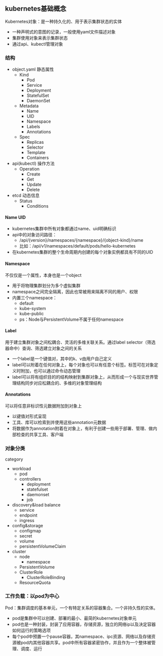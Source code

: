 ## kubernetes基础概念
Kubernetes对象：是一种持久化的、用于表示集群状态的实体
- 一种声明式的意图的记录，一般使用yaml文件描述对象
- 集群使用对象来表示集群状态
- 通过api、kubectl管理对象

### 结构
- object.yaml 静态属性
  - Kind
    - Pod
    - Service
    - Deployment
    - StatefulSet
    - DaemonSet
  - Metadata
    - Name
    - UID
    - Namespace
    - Labels
    - Annotations
  - Spec
    - Replicas
    - Selector
    - Template
    - Containers
- api(kubectl) 操作方法
  - Operation
    - Create
    - Get
    - Update
    - Delete
- etcd 动态信息
  - Status
    - Conditions

#### Name UID
- kubernetes集群中所有对象都通过name、uid明确标识
- api中的对象访问路径：
  - /api/{version}/namespaces/{namespace}/{object-kind}/name
  - 比如：/api/v1/namespaces/default/pods/hello-kubernetes
- 在kubernetes集群的整个生命周期内创建的每个对象实例都具有不同的UID

#### Namespace
不仅仅是一个属性，本身也是一个object
- 用于将物理集群划分为多个虚拟集群
- namespace之间完全隔离，因此也常被用来隔离不同的用户、权限
- 内置三个namespace：
  - default
  - kube-system
  - kube-public
  - ps：Node与PersistentVolume不属于任何namespace

#### Label
用于建立集群对象之间松耦合、灵活的多维关联关系。通过label selector（筛选器命中）查询、筛选建立对象之间的关系
- 一个label是一个键值对，其中的k、v由用户自己定义
- label可以附着在任何对象上，每个对象也可以有任意个标签。标签可在对象定义时附加，也可以通过命令动态管理
- label可以将有组织目的的结构映射到集群对象上，从而形成一个与现实世界管理结构同步对应松耦合的、多维的对象管理结构

#### Annotations
可以将任意非标识性元数据附加到对象上
- 以键值对形式呈现
- 工具、库可以检索到并使用这些annotation元数据
- 将数据作为annotation附着在对象上，有利于创建一些用于部署、管理、做内部检查的共享工具、客户端

### 对象分类
category
- workload
  - pod
  - controllers
    - deployment
    - statefulset
    - daemonset
    - job
- discovery&load balance
  - service
  - endpoint
  - ingress
- config&storage
  - configmap
  - secret
  - volume
  - persistentVolumeClaim
- cluster
  - node
    - namespace
  - PersistentVolume
  - ClusterRole
    - ClusterRoleBinding
  - ResourceQuota

### 工作负载：以pod为中心
Pod：集群调度的基本单元，一个有特定关系的容器集合。一个非持久性的实体。
- pod是集群中可以创建、部署的最小、最简的kubernetes对象单元
- pod也是一种封装，封装了应用容器，存储资源，独立的网络ip以及决定容器如何运行的策略选项
- 每个pod中预置一个pause容器，其namespace、ipc资源、网络以及存储资源被pod内其他容器共享。pod中所有容器紧密协作，并且作为一个整体被管理、调度、运行
